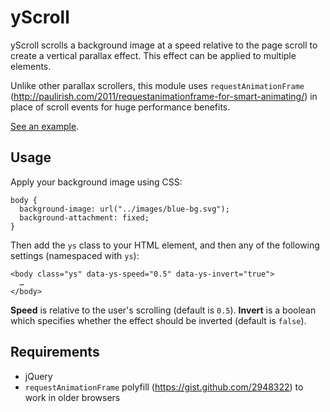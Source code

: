 # yScroll

yScroll scrolls a background image at a speed relative to the page scroll to create a vertical parallax effect. This effect can be applied to multiple elements.

Unlike other parallax scrollers, this module uses `requestAnimationFrame` (http://paulirish.com/2011/requestanimationframe-for-smart-animating/) in place of scroll events for huge performance benefits.

[See an example](http://oliverjash.github.com/yScroll/).

## Usage

Apply your background image using CSS:

    body {
      background-image: url("../images/blue-bg.svg");
      background-attachment: fixed;
    }

Then add the `ys` class to your HTML element, and then any of the following settings (namespaced with `ys`):

    <body class="ys" data-ys-speed="0.5" data-ys-invert="true">
      …
    </body>

**Speed** is relative to the user's scrolling (default is `0.5`). **Invert** is a boolean which specifies whether the effect should be inverted (default is `false`).

## Requirements

* jQuery
* `requestAnimationFrame` polyfill (https://gist.github.com/2948322) to work in older browsers